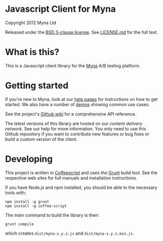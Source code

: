 Javascript Client for Myna
==========================

Copyright 2012 Myna Ltd

Released under the [BSD 3-clause license](http://opensource.org/licenses/BSD-3-Clause).
See [LICENSE.md](https://github.com/myna/myna-js/blob/master/LICENSE.md) for the full text.

# What is this?

This is a Javascript client library for the [Myna](http://mynaweb.com) A/B testing platform.

# Getting started

If you're new to Myna, look at our [help pages](https://mynaweb.com/help/library-javascript) for instructions on how to get started. We also have a number of [demos](https://mynaweb.com/demo/js) showing common use cases.

See the project's [Github wiki](https://github.com/myna/myna-js/wiki) for a comprehensive API reference.

The latest versions of this library are hosted on our *content delivery network*. See our help for more information. You only need to use this Github repository if you want to contribute new features or bug fixes or build a custom version of the client.

# Developing

This project is written in [Coffeescript](http://coffeescript.org) and uses the [Grunt](https://github.com/cowboy/grunt) build tool. See the respective web sites for full manuals and installation instructions.

If you have Node.js and npm installed, you should be able to the necessary tools with:

    npm install -g grunt
    npm install -g coffee-script

The main command to build the library is then:

    grunt compile

which creates `dist/myna-x.y.z.js` and `dist/myna-x.y.z.min.js`.
